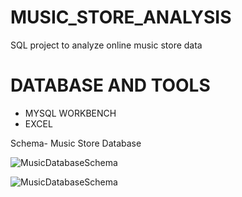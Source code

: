 # MUSIC_STORE_ANALYSIS
SQL project to analyze online music store data


# DATABASE AND TOOLS
* MYSQL WORKBENCH
* EXCEL


Schema- Music Store Database  


![MusicDatabaseSchema](https://github.com/santhipuramvinaykumar/MUSIC_STORE_ANALYSIS/blob/main/MUSIC_STORE_ER_DIAGRAM.mwb)


![MusicDatabaseSchema](https://user-images.githubusercontent.com/112153548/213707717-bfc9f479-52d9-407b-99e1-e94db7ae10a3.png)
